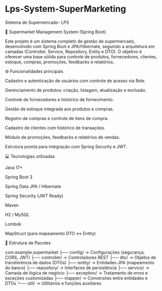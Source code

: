 # Lps-System-SuperMarketing
Sistema de Supermercado- LPS


🏪 Supermarket Management System (Spring Boot)

Este projeto é um sistema completo de gestão de supermercado, desenvolvido com Spring Boot e JPA/Hibernate, seguindo a arquitetura em camadas (Controller, Service, Repository, Entity e DTO).
O objetivo é oferecer uma base sólida para controle de produtos, fornecedores, clientes, estoque, compras, promoções, feedbacks e relatórios.

⚙️ Funcionalidades principais

Cadastro e autenticação de usuários com controle de acesso via Role.

Gerenciamento de produtos: criação, listagem, atualização e exclusão.

Controle de fornecedores e histórico de fornecimento.

Gestão de estoque integrada aos produtos e compras.

Registro de compras e controle de itens de compra.

Cadastro de clientes com histórico de transações.

Módulo de promoções, feedbacks e relatórios de vendas.

Estrutura pronta para integração com Spring Security e JWT.

💻 Tecnologias utilizadas

Java 17+

Spring Boot 3

Spring Data JPA / Hibernate

Spring Security (JWT Ready)

Maven

H2 / MySQL

Lombok

MapStruct (para mapeamento DTO ↔ Entity)

🧱 Estrutura de Pacotes

com.example.supermarket
├── config/          → Configurações (segurança, CORS, JWT)
├── controller/      → Controladores REST
├── dto/             → Objetos de transferência de dados (DTOs)
├── entity/          → Entidades JPA (mapeamento do banco)
├── repository/      → Interfaces de persistência
├── service/         → Camada de lógica de negócio
├── exception/       → Tratamento de erros e exceções customizadas
├── mapper/          → Conversões entre entidades e DTOs
└── util/            → Utilitários e funções auxiliares


